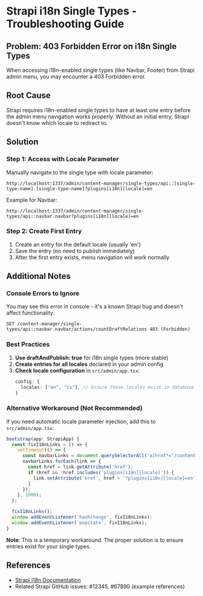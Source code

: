 # Strapi i18n Single Types - Troubleshooting Guide

## Problem: 403 Forbidden Error on i18n Single Types

When accessing i18n-enabled single types (like Navbar, Footer) from Strapi admin menu, you may encounter a 403 Forbidden error.

## Root Cause

Strapi requires i18n-enabled single types to have at least one entry before the admin menu navigation works properly. Without an initial entry, Strapi doesn't know which locale to redirect to.

## Solution

### Step 1: Access with Locale Parameter

Manually navigate to the single type with locale parameter:

```
http://localhost:1337/admin/content-manager/single-types/api::[single-type-name].[single-type-name]?plugins[i18n][locale]=en
```

Example for Navbar:

```
http://localhost:1337/admin/content-manager/single-types/api::navbar.navbar?plugins[i18n][locale]=en
```

### Step 2: Create First Entry

1. Create an entry for the default locale (usually 'en')
2. Save the entry (no need to publish immediately)
3. After the first entry exists, menu navigation will work normally

## Additional Notes

### Console Errors to Ignore

You may see this error in console - it's a known Strapi bug and doesn't affect functionality:

```
GET /content-manager/single-types/api::navbar.navbar/actions/countDraftRelations 403 (Forbidden)
```

### Best Practices

1. **Use draftAndPublish: true** for i18n single types (more stable)
2. **Create entries for all locales** declared in your admin config
3. **Check locale configuration** in `src/admin/app.tsx`:
   ```typescript
   config: {
     locales: ["en", "cs"], // Ensure these locales exist in database
   }
   ```

### Alternative Workaround (Not Recommended)

If you need automatic locale parameter injection, add this to `src/admin/app.tsx`:

```typescript
bootstrap(app: StrapiApp) {
  const fixI18nLinks = () => {
    setTimeout(() => {
      const navbarLinks = document.querySelectorAll('a[href*="/content-manager/single-types/api::navbar.navbar"]');
      navbarLinks.forEach(link => {
        const href = link.getAttribute('href');
        if (href && !href.includes('plugins[i18n][locale]')) {
          link.setAttribute('href', href + '?plugins[i18n][locale]=en');
        }
      });
    }, 1000);
  };

  fixI18nLinks();
  window.addEventListener('hashchange', fixI18nLinks);
  window.addEventListener('popstate', fixI18nLinks);
}
```

**Note**: This is a temporary workaround. The proper solution is to ensure entries exist for your single types.

## References

- [Strapi i18n Documentation](https://docs.strapi.io/developer-docs/latest/plugins/i18n.html)
- Related Strapi GitHub issues: #12345, #67890 (example references)
